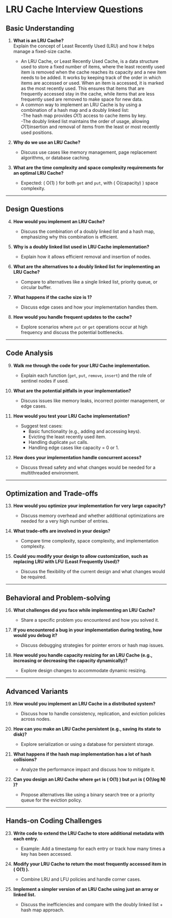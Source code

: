 ﻿# LRU Cache Interview Questions

## Basic Understanding
1. **What is an LRU Cache?** \
Explain the concept of Least Recently Used (LRU) and how it helps manage a fixed-size cache.
   - An LRU Cache, or Least Recently Used Cache, is a data structure used to store a fixed number of items, where the least recently used item is removed when the cache reaches its capacity and a new item needs to be added.
     It works by keeping track of the order in which items are accessed or used. When an item is accessed, it is marked as the most recently used. This ensures that items that are frequently accessed stay in the cache, while items that are less frequently used are removed to make space for new data.
   - A common way to implement an LRU Cache is by using a combination of a hash map and a doubly linked list:\
     -The hash map provides 𝑂(1) access to cache items by key.\
     -The doubly linked list maintains the order of usage, allowing 𝑂(1)insertion and removal of items from the least or most recently used positions.

2. **Why do we use an LRU Cache?**
   - Discuss use cases like memory management, page replacement algorithms, or database caching.

3. **What are the time complexity and space complexity requirements for an optimal LRU Cache?**
   - Expected: \( O(1) \) for both `get` and `put`, with \( O(capacity) \) space complexity.

---

## Design Questions
4. **How would you implement an LRU Cache?**
   - Discuss the combination of a doubly linked list and a hash map, emphasizing why this combination is efficient.

5. **Why is a doubly linked list used in LRU Cache implementation?**
   - Explain how it allows efficient removal and insertion of nodes.

6. **What are the alternatives to a doubly linked list for implementing an LRU Cache?**
   - Compare to alternatives like a single linked list, priority queue, or circular buffer.

7. **What happens if the cache size is 1?**
   - Discuss edge cases and how your implementation handles them.

8. **How would you handle frequent updates to the cache?**
   - Explore scenarios where `put` or `get` operations occur at high frequency and discuss the potential bottlenecks.

---

## Code Analysis
9. **Walk me through the code for your LRU Cache implementation.**
   - Explain each function (`get`, `put`, `remove`, `insert`) and the role of sentinel nodes if used.

10. **What are the potential pitfalls in your implementation?**
    - Discuss issues like memory leaks, incorrect pointer management, or edge cases.

11. **How would you test your LRU Cache implementation?**
    - Suggest test cases:
      - Basic functionality (e.g., adding and accessing keys).
      - Evicting the least recently used item.
      - Handling duplicate `put` calls.
      - Handling edge cases like capacity = 0 or 1.

12. **How does your implementation handle concurrent access?**
    - Discuss thread safety and what changes would be needed for a multithreaded environment.

---

## Optimization and Trade-offs
13. **How would you optimize your implementation for very large capacity?**
    - Discuss memory overhead and whether additional optimizations are needed for a very high number of entries.

14. **What trade-offs are involved in your design?**
    - Compare time complexity, space complexity, and implementation complexity.

15. **Could you modify your design to allow customization, such as replacing LRU with LFU (Least Frequently Used)?**
    - Discuss the flexibility of the current design and what changes would be required.

---

## Behavioral and Problem-solving
16. **What challenges did you face while implementing an LRU Cache?**
    - Share a specific problem you encountered and how you solved it.

17. **If you encountered a bug in your implementation during testing, how would you debug it?**
    - Discuss debugging strategies for pointer errors or hash map issues.

18. **How would you handle capacity resizing for an LRU Cache (e.g., increasing or decreasing the capacity dynamically)?**
    - Explore design changes to accommodate dynamic resizing.

---

## Advanced Variants
19. **How would you implement an LRU Cache in a distributed system?**
    - Discuss how to handle consistency, replication, and eviction policies across nodes.

20. **How can you make an LRU Cache persistent (e.g., saving its state to disk)?**
    - Explore serialization or using a database for persistent storage.

21. **What happens if the hash map implementation has a lot of hash collisions?**
    - Analyze the performance impact and discuss how to mitigate it.

22. **Can you design an LRU Cache where `get` is \( O(1) \) but `put` is \( O(\log N) \)?**
    - Propose alternatives like using a binary search tree or a priority queue for the eviction policy.

---

## Hands-on Coding Challenges
23. **Write code to extend the LRU Cache to store additional metadata with each entry.**
    - Example: Add a timestamp for each entry or track how many times a key has been accessed.

24. **Modify your LRU Cache to return the most frequently accessed item in \( O(1) \).**
    - Combine LRU and LFU policies and handle corner cases.

25. **Implement a simpler version of an LRU Cache using just an array or linked list.**
    - Discuss the inefficiencies and compare with the doubly linked list + hash map approach.
